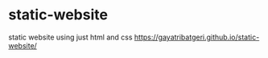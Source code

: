 # static-website
static website using just html and css
https://gayatribatgeri.github.io/static-website/
